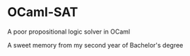 # OCaml-SAT
A poor propositional logic solver in OCaml

A sweet memory from my second year of Bachelor's degree
